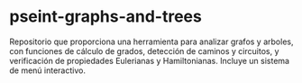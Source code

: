 # pseint-graphs-and-trees
Repositorio que proporciona una herramienta para analizar grafos y arboles, con funciones de cálculo de grados, detección de caminos y circuitos, y verificación de propiedades Eulerianas y Hamiltonianas. Incluye un sistema de menú interactivo.
